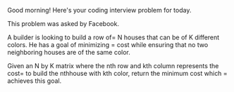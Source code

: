 Good morning! Here's your coding interview problem for today.

This problem was asked by Facebook.

A builder is looking to build a row of=
 N houses that can be of K different
colors. He has a goal of minimizing =
cost while ensuring that no two neighboring
houses are of the same color.

Given an N by K matrix where the nth row and kth column represents the cost=
 to
build the nthhouse with kth color, return the minimum cost which =
achieves this
goal.